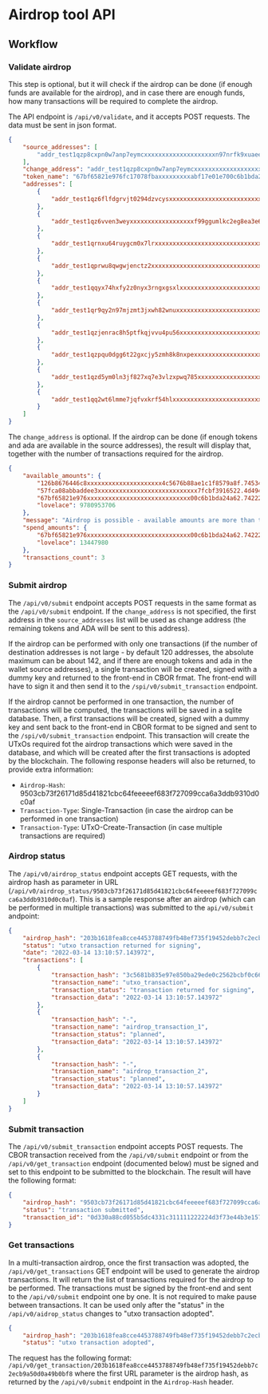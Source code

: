 # Airdrop tool API

## Workflow

### Validate airdrop
This step is optional, but it will check if the airdrop can be done (if enough funds are available for the airdrop), and in case there are enough funds, how many transactions will be required to complete the airdrop.

The API endpoint is `/api/v0/validate`, and it accepts POST requests.
The data must be sent in json format.

```json
{
    "source_addresses": [
        "addr_test1qzp8cxpn0w7anp7eymcxxxxxxxxxxxxxxxxxxxxn97nrfk9xuaee3myenyc8zk0tctxye8uktqtn9n9e"
    ],
    "change_address": "addr_test1qzp8cxpn0w7anp7eymcxxxxxxxxxxxxxxxxxxxxn97nrfk9xuaee3myenyc8zk0tctxyudkmxyl7dov5e",
    "token_name": "67bf65821e976fc17078fbaxxxxxxxxxabf17e01e700c6b1bda24a62.7465xxxxx46f6e",
    "addresses": [
        {
            "addr_test1qz6flfdgrvjt0294dzvcysxxxxxxxxxxxxxxxxxxxxxxxxxxxtjakfgj2v4sxz2q6gdp5nr3mcxge2794gl0uv8c26pqd6uq2j": "3800000"
        },
        {
            "addr_test1qz6vven3weyxxxxxxxxxxxxxxxxxxf99ggumlkc2eg8ea3e6ktjakfgj2v4sxz2q6gdp5nr3mcxge2794gl0uv8c26pqg6ujyy": "3185000"
        },
        {
            "addr_test1qrnxu64ruygcm0x7lrxxxxxxxxxxxxxxxxxxxxxxxxxxxxxxxxxxxxxxxxxxxxxq6gdp5nr3mcxge2794gl0uv8c26pqk8ynpe": "2400000"
        },
        {
            "addr_test1qprwu8qwgwjenctz2xxxxxxxxxxxxxxxxxxxxxxxxxxxxxxxxxxxxxxxxxxxxz2q6gdp5nr3mcxge2794gl0uv8c26pqjrucsy": "2450000"
        },
        {
            "addr_test1qqyx74hxfy2z0nyx3rngxgsxlxxxxxxxxxxxxxxxxxxxxxxxxxxxxxxxxxxxxxxxxxxxxxxxxcxge2794gl0uv8c26pqznh3dq": "2550000"
        },
        {
            "addr_test1qr9qy2n97mjzmt3jxwh82wnuxxxxxxxxxxxxxxxxxxxxxxxxxxxxxxxxxxxxxxxxxxxxxxxmcxge2794gl0uv8c26pqftek5f": "2350000"
        },
        {
            "addr_test1qzjenrac8h5ptfkqjvvu4pu56xxxxxxxxxxxxxxxxxxxxxxxxxxxxxxxxxxxxxxxxxxxxr3mcxge2794gl0uv8c26pqe370lg": "2350000"
        },
        {
            "addr_test1qzpqu0dgg6t22gxcjy5zmh8k8nxpexxxxxxxxxxxxxxxxxxxxxxxxxxxxxxxz2q6gdp5nr3mcxge2794gl0uv8c26pqt58w5c": "2990000"
        },
        {
            "addr_test1qzd5ym0ln3jf827xq7e3vlzxpwq785xxxxxxxxxxxxxxxxxxxxxxxxxxxxxxxxxxxxx5nr3mcxge2794gl0uv8c26pqp8fyqx": "2450000"
        },
        {
            "addr_test1qq2wt6lmme7jqfvxkrf54hlxxxxxxxxxxxxxxxxxxxxxxxxxxxxxxxxxxxxxxxxxxxxxnr3mcxge2794gl0uv8c26pq8s858g": "2280000"
        }
    ]
}
```

The `change_address` is optional.
If the airdrop can be done (if enough tokens and ada are available in the source addresses), the result will display that, together with the number of transactions required for the airdrop.

```json
{
    "available_amounts": {
        "126b8676446c8xxxxxxxxxxxxxxxxxxxxx4c5676b88ae1c1f8579a8f.74534f554c": 8000,
        "57fca08abbaddee3xxxxxxxxxxxxxxxxxxxxxxxxxxxx7fcbf3916522.4d494e54": 5000,
        "67bf65821e976xxxxxxxxxxxxxxxxxxxxxxxxxxxxx00c6b1bda24a62.742222226f6e": 510210000,
        "lovelace": 9780953706
    },
    "message": "Airdrop is possible - available amounts are more than the amounts to spend. Please be sure there are about 10 extra ADA in the source address.",
    "spend_amounts": {
        "67bf65821e976xxxxxxxxxxxxxxxxxxxxxxxxxxxxx00c6b1bda24a62.742222226f6e": 26805000,
        "lovelace": 13447980
    },
    "transactions_count": 3
}
```

### Submit airdrop
The `/api/v0/submit` endpoint accepts POST requests in the same format as the `/api/v0/submit` endpoint.
If the `change_address` is not specified, the first address in the `source_addresses` list will be used as change address (the remaining tokens and ADA will be sent to this address).

If the airdrop can be performed with only one transactions (if the number of destination addresses is not large - by default 120 addresses, the absolute maximum can be about 142, and if there are enough tokens and ada in the wallet source addresses), a single transaction will be created, signed with a dummy key and returned to the front-end in CBOR frmat.
The front-end will have to sign it and then send it to the `/spi/v0/submit_transaction` endpoint.

If the airdrop cannot be performed in one transaction, the number of transactions will be computed, the transactions will be saved in a sqlite database. Then, a first transactions will be created, signed with a dummy key and sent back to the front-end in CBOR format to be signed and sent to the `/spi/v0/submit_transaction` endpoint.
This transaction will create the UTxOs required fot the airdrop transactions which were saved in the database, and which will be created after the first transactions is adopted by the blockchain.
The following response headers will also be returned, to provide extra information:
- `Airdrop-Hash`: 9503cb73f26171d85d41821cbc64feeeeef683f727099cca6a3ddb9310d0c0af
- `Transaction-Type`: Single-Transaction (in case the airdrop can be performed in one transaction)
- `Transaction-Type`: UTxO-Create-Transaction (in case multiple transactions are required)

### Airdrop status
The `/api/v0/airdrop_status` endpoint accepts GET requests, with the airdrop hash as parameter in URL (`/api/v0/airdrop_status/9503cb73f26171d85d41821cbc64feeeeef683f727099cca6a3ddb9310d0c0af`).
This is a sample response after an airdrop (which can be performed in multiple transactions) was submitted to the `api/v0/submit` andpoint:

```json
{
    "airdrop_hash": "203b1618fea8cce4453788749fb48ef735f19452debb7c2ecb9a50d0a49b0bf8",
    "status": "utxo transaction returned for signing",
    "date": "2022-03-14 13:10:57.143972",
    "transactions": [
        {
            "transaction_hash": "3c5681b835e97e850ba29ede0c2562bcbf0c66dd305761880b76b93550d0f020",
            "transaction_name": "utxo_transaction",
            "transaction_status": "transaction returned for signing",
            "transaction_data": "2022-03-14 13:10:57.143972"
        },
        {
            "transaction_hash": "-",
            "transaction_name": "airdrop_transaction_1",
            "transaction_status": "planned",
            "transaction_data": "2022-03-14 13:10:57.143972"
        },
        {
            "transaction_hash": "-",
            "transaction_name": "airdrop_transaction_2",
            "transaction_status": "planned",
            "transaction_data": "2022-03-14 13:10:57.143972"
        }
    ]
}
```

### Submit transaction
The `/api/v0/submit_transaction` endpoint accepts POST requests. The CBOR transaction received from the `/api/v0/submit` endpoint or from the `/api/v0/get_transaction` endpoint (documented below) must be signed and set to this endpoint to be submitted to the blockchain.
The result will have the following format:

```json
{
    "airdrop_hash": "9503cb73f26171d85d41821cbc64feeeeef683f727099cca6a3ddb9310d0c0af",
    "status": "transaction submitted",
    "transaction_id": "0d330a88cd055b5dc4331c311111222224d3f73e44b3e157f67f4efdb5226f35"
}
```

### Get transactions
In a multi-transaction airdrop, once the first transaction was adopted, the `/api/v0/get_transactions` GET endpoint will be used to generate the airdrop transactions. It will return the list of transactions required for the airdrop to be performed. The transactions must be signed by the front-end and sent to the `/api/v0/submit` endpoint one by one. It is not required to make pause between transactions.
It can be used only after the "status" in the `/api/v0/aidrop_status` changes to "utxo transaction adopted".

```json
{
    "airdrop_hash": "203b1618fea8cce4453788749fb48ef735f19452debb7c2ecb9a50d0a49b0bf8",
    "status": "utxo transaction adopted",

```
The request has the following format: `/api/v0/get_transaction/203b1618fea8cce4453788749fb48ef735f19452debb7c2ecb9a50d0a49b0bf8`
where the first URL parameter is the airdrop hash, as returned by the `/api/v0/submit` endpoint in the `Airdrop-Hash` header.
